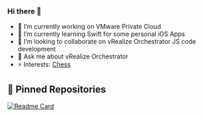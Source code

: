 ### Hi there 👋

- 🔭 I’m currently working on VMware Private Cloud
- 🌱 I’m currently learning Swift for some personal iOS Apps
- 👯 I’m looking to collaborate on vRealize Orchestrator JS code development
- 💬 Ask me about vRealize Orchestrator
- ⚡ Interests: [Chess](https://lichess.org/@/imtrinity94) 

## 📌 Pinned Repositories

[![Readme Card](https://github-readme-stats.vercel.app/api/pin/?username=anuraghazra&repo=github-readme-stats)](https://github.com/imtrinity94/vmware_vro)
